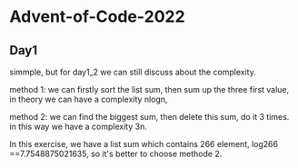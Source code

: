 # Advent-of-Code-2022
## Day1

simmple, but for day1_2 we can still discuss about the complexity.

method 1: we can firstly sort the list sum, then sum up the three first value, in theory we can have a complexity nlogn,

method 2: we can find the biggest sum, then delete this sum, do it 3 times. in this way we have a complexity 3n.

In this exercise, we have a list sum which contains 266 element, log266 ==7.7548875021635, so it's better to choose methode 2.
